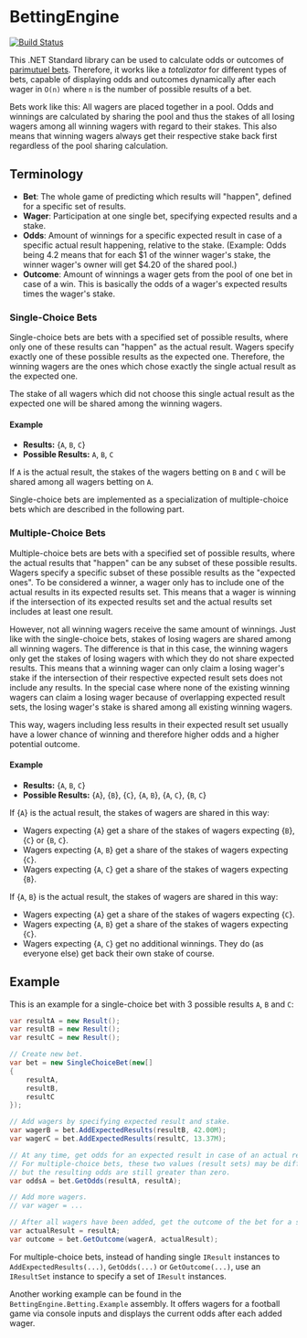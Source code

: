 # BettingEngine

[![Build Status](https://dev.azure.com/mxscho/betting-engine/_apis/build/status/mxscho.betting-engine?branchName=master)](https://dev.azure.com/mxscho/betting-engine/_build/latest?definitionId=1&branchName=master)

This .NET Standard library can be used to calculate odds or outcomes of
[parimutuel bets](https://en.wikipedia.org/wiki/Parimutuel_betting).
Therefore, it works like a *totalizator* for different types of bets,
capable of displaying odds and outcomes dynamically after each wager in `O(n)`
where `n` is the number of possible results of a bet.

Bets work like this: All wagers are placed together in a pool.
Odds and winnings are calculated by sharing the pool and thus the
stakes of all losing wagers among all winning wagers with regard to their stakes.
This also means that winning wagers always get their respective stake back first
regardless of the pool sharing calculation.

## Terminology

- **Bet**: The whole game of predicting which results will "happen",
    defined for a specific set of results.
- **Wager**: Participation at one single bet,
    specifying expected results and a stake.
- **Odds**: Amount of winnings for a specific expected result in case of a specific
    actual result happening, relative to the stake.
    (Example: Odds being 4.2 means that for each $1 of the winner wager's stake,
    the winner wager's owner will get $4.20 of the shared pool.)
- **Outcome**: Amount of winnings a wager gets from the pool of one bet in case of a win.
    This is basically the odds of a wager's expected results times the wager's stake.

### Single-Choice Bets

Single-choice bets are bets with a specified set of possible results,
where only one of these results can "happen" as the actual result.
Wagers specify exactly one of these possible results as the expected one.
Therefore, the winning wagers are the ones which chose exactly the single actual result
as the expected one.

The stake of all wagers which did not choose this single actual result as the expected one
will be shared among the winning wagers.

#### Example

- **Results:** {`A`, `B`, `C`}
- **Possible Results:** `A`, `B`, `C`

If `A` is the actual result, the stakes of the wagers betting on `B` and `C`
will be shared among all wagers betting on `A`.

Single-choice bets are implemented as a specialization of multiple-choice bets
which are described in the following part.

### Multiple-Choice Bets 

Multiple-choice bets are bets with a specified set of possible results,
where the actual results that "happen" can be any subset of these possible results.
Wagers specify a specific subset of these possible results as the "expected ones".
To be considered a winner, a wager only has to include one of the actual results in its
expected results set.
This means that a wager is winning if the intersection of its expected results set
and the actual results set includes at least one result.

However, not all winning wagers receive the same amount of winnings.
Just like with the single-choice bets, stakes of losing wagers are shared among
all winning wagers.
The difference is that in this case, the winning wagers only get the stakes of
losing wagers with which they do not share expected results.
This means that a winning wager can only claim a losing wager's stake if the
intersection of their respective expected result sets does not include any results.
In the special case where none of the existing winning wagers can claim a losing wager
because of overlapping expected result sets, the losing wager's stake is shared
among all existing winning wagers.

This way, wagers including less results in their expected result set usually have
a lower chance of winning and therefore higher odds and a higher potential outcome.

#### Example

- **Results:** {`A`, `B`, `C`}
- **Possible Results:** {`A`}, {`B`}, {`C`}, {`A`, `B`}, {`A`, `C`}, {`B`, `C`}

If {`A`} is the actual result, the stakes of wagers are shared in this way:

- Wagers expecting {`A`} get a share of the stakes of wagers expecting
    {`B`}, {`C`} or {`B`, `C`}.
- Wagers expecting {`A`, `B`} get a share of the stakes of wagers expecting
    {`C`}.
- Wagers expecting {`A`, `C`} get a share of the stakes of wagers expecting
    {`B`}.

If {`A`, `B`} is the actual result, the stakes of wagers are shared in this way:

- Wagers expecting {`A`} get a share of the stakes of wagers expecting
    {`C`}.
- Wagers expecting {`A`, `B`} get a share of the stakes of wagers expecting
    {`C`}.
- Wagers expecting {`A`, `C`} get no additional winnings. They do (as everyone else)
    get back their own stake of course.

## Example

This is an example for a single-choice bet with 3 possible results `A`, `B` and `C`:

```c#
var resultA = new Result();
var resultB = new Result();
var resultC = new Result();

// Create new bet.
var bet = new SingleChoiceBet(new[]
{
    resultA,
    resultB,
    resultC
});

// Add wagers by specifying expected result and stake.
var wagerB = bet.AddExpectedResults(resultB, 42.00M);
var wagerC = bet.AddExpectedResults(resultC, 13.37M);

// At any time, get odds for an expected result in case of an actual result.
// For multiple-choice bets, these two values (result sets) may be different
// but the resulting odds are still greater than zero.
var oddsA = bet.GetOdds(resultA, resultA);

// Add more wagers.
// var wager = ...

// After all wagers have been added, get the outcome of the bet for a specific wager.
var actualResult = resultA;
var outcome = bet.GetOutcome(wagerA, actualResult);
```

For multiple-choice bets, instead of handing single `IResult` instances to
`AddExpectedResults(...)`, `GetOdds(...)` or `GetOutcome(...)`, use an `IResultSet`
instance to specify a set of `IResult` instances.

Another working example can be found in the `BettingEngine.Betting.Example` assembly.
It offers wagers for a football game via console inputs and displays the current odds
after each added wager. 
